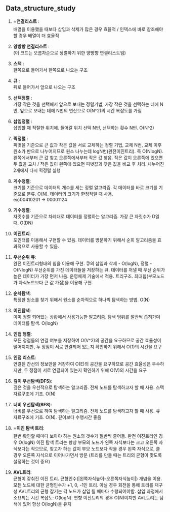 ## Data_structure_study

1. :star:**연결리스트** :  
배열을 이용했을 때보다 삽입과 삭제가 많은 경우 효율적 / 인덱스에 바로 참조해야할 경우 배열이 더 효율적
2. **양방향 연결리스트** :  
(이 코드는 오름차순으로 정렬하기 위한 양방향 연결리스트임)
3. **스택** :  
한쪽으로 들어가서 한쪽으로 나오는 구조
4. **큐** :  
뒤로 들어가서 앞으로 나오는 구조
5. **선택정렬** :  
가장 작은 것을 선택해서 앞으로 보내는 정렬기법, 가장 작은 것을 선택하는 데에 N번, 앞으로 보내는 데에 N번의 연산으로 O(N^2)의 시간 복잡도를 가짐
5. **삽입정렬** :  
삽입할 때 적절한 위치에. 들어갈 위치 선택 N번, 선택하는 횟수 N번. O(N^2)
6. **퀵정렬** :  
피벗을 기준으로 큰 값과 작은 값을 서로 교체하는 정렬 기법, 교체 N번, 교체 이후 원소가 반으로 나누어지므로 원소 나누는데 logN번(완전이진트리). 즉 O(NlogN).
왼쪽에서부터 큰 값 찾고 오른쪽에서부터 작은 값 찾음. 작은 값이 오른쪽에 있으면 두 값을 교차 / 작은 값이 왼쪽에 있으면 피벗값과 찾은 값을 비교 후 처리. 나누어진 2개에서 다시 퀵정렬 실행
7. **계수정렬**:  
크기를 기준으로 데이터의 개수를 세는 정렬 알고리즘. 각 데이터를 바로 크기를 기준으로 분류. O(N). 데이터의 크기가 한정적일 때 사용.  
ex)00410201 -> 00001124

8. **기수정렬**:  
자릿수를 기준으로 차례대로 데이터를 정렬하는 알고리즘. 가장 큰 자릿수가 D일 때, O(DN)

9. **이진트리**:  
포인터를 이용해서 구현할 수 있음. 데이터를 방문하기 위해서 순회 알고리즘을 효과적으로 사용할 수 있음.

10. **우선순위 큐**:  
완전 이진트리형태의 힙을 이용해 구현. 큐의 삽입과 삭제 - O(logN), 정렬 - O(NlogN)
우선순위를 가진 데이터들을 저장하는 큐. 데이터를 꺼낼 때 우선 순위가 높은 데이터가 가장 먼저 나옴. 운영체제 기술에서 적용. 트리구조.
최대힙(부모노드가 자식노드보다 큰 값 가짐)을 이용해 구현.

11. **순차탐색**:  
특정한 원소를 찾기 위해서 원소를 순차적으로 하나씩 탐색하는 방법. O(N)

11. **이진탐색**:  
이미 정렬 되어있는 상황에서 사용가능한 알고리즘. 탐색 범위를 절반씩 좁혀가며 데이터를 탐색. O(logN)

12. **인접 행렬**:  
모든 정점들의 연결 여부를 저장하여 O(V^2)의 공간을 요구하므로 공간 효율성이 떨어지지만, 두 정점이 서로 연결되어 있는지 확인하기 위해서 O(1)의 시간을 요구

12. **인접 리스트**:  
연결된 간선의 정보만을 저장하여 O(E)의 공간을 요구하므로 공간 효율성은 우수하지만, 두 정점이 서로 연결되어 있는지 확인하기 위해 O(V)의 시간을 요구

13. **깊이 우선탐색(DFS)**:  
깊은 것을 우선적으로 탐색하는 알고리즘. 전체 노드를 탐색하고자 할 때 사용. 스택 자료구조에 기초. O(N)

14. **너비 우선탐색(BFS)**:  
너비를 우선으로 하여 탐색하는 알고리즘. 전체 노드를 탐색하고자 할 때 사용. 큐 자료구조에 기초. O(N). 깊이보다 수행시간 좋음

15. :star:**이진 탐색 트리**:  
한번 확인할 때마다 보아야 하는 원소의 갯수가 절반씩 줄어듦. 완전 이진트리인 경우 O(logN)
이진 탐색 트리는 항상 부모의 노드가 왼쪽 자식보다는 크고 오른쪽 자식보다는 작으므로, 찾고자 하는 값이 부모 노드보다 작을 경우 왼쪽 자식으로, 클 경우 오른쪽 자식으로 이어나가면서 방문
(트리를 만들 때는 트리의 균형이 맞도록 설정하는 것이 중요)

16. **AVL트리**:  
균형이 갖춰진 이진 트리. 균형인수(|왼쪽자식높이-오른쪽자식높이|) 개념을 이용. 모든 노드에 대한 균형인수가 +1, 0, -1인 트리. 아닐 경우 회전을 통해 트리를 재구성
AVL트리의 균형 잡기는 각 노드가 삽입 될 때마다 수행되어야함. 삽입 과정에서 소요되는 시간 복잡도: O(logN).
편향 이진트리의 경우 O(N)이지만 AVL트리는 탐색에 있어 항상 O(logN)을 유지

